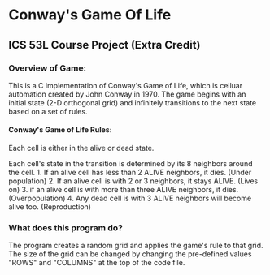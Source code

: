 # Conway's Game Of Life
## ICS 53L Course Project (Extra Credit)

### Overview of Game:
  This is a C implementation of Conway's Game of Life, which is celluar automation created by John Conway in 1970.
  The game begins with an initial state (2-D orthogonal grid) and infinitely transitions to the next state based on a set of rules. 

#### Conway's Game of Life Rules:

  Each cell is either in the alive or dead state. 

  Each cell's state in the transition is determined by its 8 neighbors around the cell.
    1. If an alive cell has less than 2 ALIVE neighbors, it dies.
      (Under population)
    2. If an alive cell is with 2 or 3 neighbors, it stays ALIVE.
      (Lives on)
    3. if an alive cell is with more than three ALIVE neighbors, it dies.
      (Overpopulation)
    4. Any dead cell is with 3 ALIVE neighbors will become alive too.
       (Reproduction)

### What does this program do?

The program creates a random grid and applies the game's rule to that grid. 
The size of the grid can be changed by changing the pre-defined values "ROWS" and "COLUMNS" at the top of the code file.
